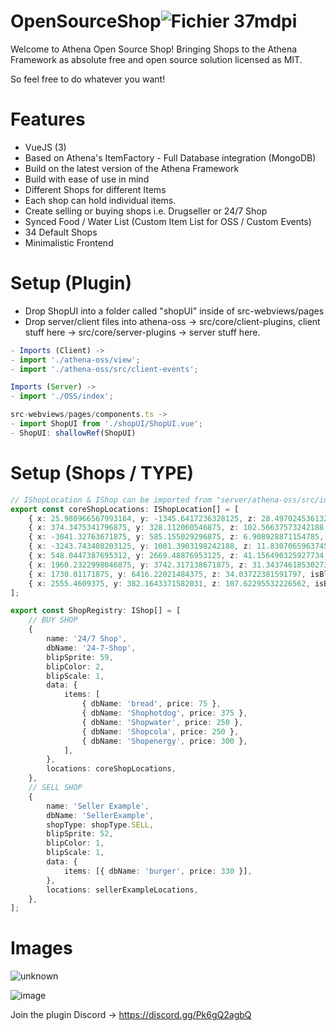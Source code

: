 # OpenSourceShop![Fichier 37mdpi](https://user-images.githubusercontent.com/82890183/148142146-ba173e98-4c11-47d9-95da-6d83de2608af.png)

Welcome to Athena Open Source Shop! 
Bringing Shops to the Athena Framework as absolute free and open source solution licensed as MIT. 

So feel free to do whatever you want!

# Features
- VueJS (3)
- Based on Athena's ItemFactory - Full Database integration (MongoDB)
- Build on the latest version of the Athena Framework
- Build with ease of use in mind
- Different Shops for different Items 
- Each shop can hold individual items.
- Create selling or buying shops i.e. Drugseller or 24/7 Shop
- Synced Food / Water List (Custom Item List for OSS / Custom Events)
- 34 Default Shops
- Minimalistic Frontend

# Setup (Plugin)

- Drop ShopUI into a folder called "shopUI" inside of src-webviews/pages
- Drop server/client files into athena-oss -> src/core/client-plugins, client stuff here -> src/core/server-plugins -> server stuff here.

```typescript
- Imports (Client) ->
- import './athena-oss/view';
- import './athena-oss/src/client-events';

Imports (Server) ->
- import './OSS/index';

src-webviews/pages/components.ts ->
- import ShopUI from './shopUI/ShopUI.vue';
- ShopUI: shallowRef(ShopUI)
```

# Setup (Shops / TYPE)
```typescript
// IShopLocation & IShop can be imported from "server/athena-oss/src/interfaces"
export const coreShopLocations: IShopLocation[] = [
    { x: 25.980966567993164, y: -1345.6417236328125, z: 28.497024536132812, isBlip: true } as IShopLocation, 
    { x: 374.3475341796875, y: 328.112060546875, z: 102.56637573242188, isBlip: true } as IShopLocation, 
    { x: -3041.32763671875, y: 585.155029296875, z: 6.908928871154785, isBlip: true } as IShopLocation, 
    { x: -3243.743408203125, y: 1001.3903198242188, z: 11.830706596374512, isBlip: true } as IShopLocation, 
    { x: 548.0447387695312, y: 2669.48876953125, z: 41.156490325927734, isBlip: true } as IShopLocation, 
    { x: 1960.2322998046875, y: 3742.317138671875, z: 31.343746185302734, isBlip: true } as IShopLocation, 
    { x: 1730.01171875, y: 6416.22021484375, z: 34.03722381591797, isBlip: true } as IShopLocation, 
    { x: 2555.4609375, y: 382.1643371582031, z: 107.62295532226562, isBlip: true } as IShopLocation, 
];

export const ShopRegistry: IShop[] = [
    // BUY SHOP
    {
        name: '24/7 Shop',
        dbName: '24-7-Shop',
        blipSprite: 59,
        blipColor: 2,
        blipScale: 1,
        data: {
            items: [
                { dbName: 'bread', price: 75 },
                { dbName: 'Shophotdog', price: 375 },
                { dbName: 'Shopwater', price: 250 },
                { dbName: 'Shopcola', price: 250 },
                { dbName: 'Shopenergy', price: 300 },
            ],
        },
        locations: coreShopLocations,
    },
    // SELL SHOP
    {
        name: 'Seller Example',
        dbName: 'SellerExample',
        shopType: shopType.SELL,
        blipSprite: 52,
        blipColor: 1,
        blipScale: 1,
        data: {
            items: [{ dbName: 'burger', price: 330 }],
        },
        locations: sellerExampleLocations,
    },
];
```

# Images
![unknown](https://user-images.githubusercontent.com/82890183/148910952-470985fe-5fed-41ed-8b87-08c9977f71c2.png)

![image](https://user-images.githubusercontent.com/82890183/148634183-00270cd2-ba69-4a46-94ba-58434967c890.png)

Join the plugin Discord -> https://discord.gg/Pk6gQ2agbQ
